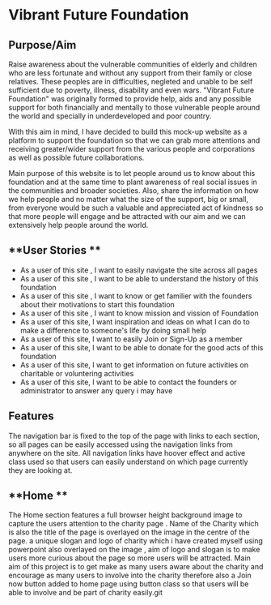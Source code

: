 # **Vibrant Future Foundation**

## **Purpose/Aim**
Raise awareness about the vulnerable communities of elderly and children who are less fortunate and without any support from their family or close relatives. 
These peoples are in difficulties, negleted and unable to be self sufficient due to poverty, illness, disability and even wars. "Vibrant Future Foundation"
was originally formed to provide help, aids and any possible support for both financially and mentally to those vulnerable people around the world and specially 
in underdeveloped and poor country. 

With this aim in mind, I have decided to build this mock-up website as a platform to support the foundation so that we can grab more attentions and 
receiving greater/wider support from the various people and corporations as well as possible future collaborations.

Main purpose of this website is to let people around us to know about this foundation and at the same time to plant awareness
of real social issues in the communities and broader societies.
Also, share the information on how we help people and no matter what the size of the support, big or small, from everyone would
be such a valuable and appreciated act of kindness so that more people will engage and be attracted with our aim and we can extensively 
help people around the world.

## **User Stories **

- As a user of this site , I want to easily navigate the site across all pages
- As a user of this site , I want to be able to understand the history of this foundation 
- As a user of this site , I want to know or get familier with the founders about their motivations to start this foundation
- As a user of this site , I want to know mission and vission of Foundation
- As a user of this site, I want inspiration and ideas on what I can do to make a difference to someone's life by doing small help
- As a user of this site, I want to easily Join or Sign-Up as a member
- As a user of this site, I want to be able to donate for the good acts of this foundation 
- As a user of this site, I want to get information on future activities on charitable or voluntering activities
- As a user of this site, I want to be able to contact the founders or administrator to answer any query i may have

## **Features**
The navigation bar is fixed to the top of the page with links to each section, so all pages can be easily accessed using the navigation links from anywhere on the site. All navigation links have hoover effect and active class used
 so that users can easily understand on which page currently they are looking at.

## **Home **
The Home section features a full browser height background image to capture the users attention to the charity page . Name of the Charity which is also the title of the page is 
overlayed on the image in the centre of the page. a unique slogan and logo of charity which i have created myself using powerpoint also overlayed on the image , aim of logo and 
slogan is to make users more curious about the page so more users will be attracted. Main aim of this project is to get make as many users aware about the charity and encourage 
as many users to involve into the charity therefore also a Join now button added to home page using button class so that users will be able to involve and be part of charity easily.git 